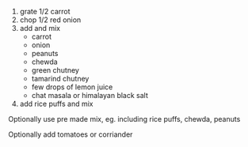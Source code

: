 1. grate 1/2 carrot
2. chop 1/2 red onion
3. add and mix
    - carrot
    - onion
    - peanuts
    - chewda
    - green chutney
    - tamarind chutney
    - few drops of lemon juice
    - chat masala or himalayan black salt
4. add rice puffs and mix

Optionally use pre made mix, eg. including rice puffs, chewda, peanuts

Optionally add tomatoes or corriander
